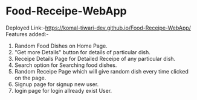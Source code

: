 # Food-Receipe-WebApp
Deployed Link:-https://komal-tiwari-dev.github.io/Food-Receipe-WebApp/
Features added:-
1) Random Food Dishes on Home Page.
2) "Get more Details" button for details of particular dish.
3) Receipe Details Page for Detailed Receipe of any particular dish.
4) Search option for Searching food dishes.
5) Random Receipe Page which will give random dish every time clicked on the page.
6) Signup page for signup new user.
7) login page for login allready exist User.
